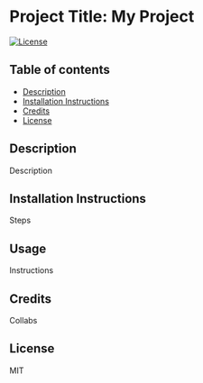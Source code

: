# Project Title: My Project
[![License](https://img.shields.io/badge/License-MIT-blue.svg)](https://opensource.org/licenses/)
      
## Table of contents
* [Description](#description)
* [Installation Instructions](#Installation-Instructions)
* [Credits](#Credits)
* [License](#License)
## Description 
Description
## Installation Instructions
Steps
## Usage
Instructions
## Credits
Collabs
## License
MIT
